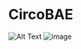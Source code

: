 # CircoBAE
![Alt Text](https://i.kym-cdn.com/photos/images/original/002/639/556/cf8.gif)
![image](https://github.com/ghuali/CircoBAE/assets/148547419/2ae3e8b0-b283-4010-9714-f27e598f7455)
